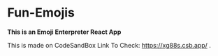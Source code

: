 # Fun-Emojis

**This is an Emoji Enterpreter React App**

This is made on CodeSandBox Link To Check: https://xg88s.csb.app/ .